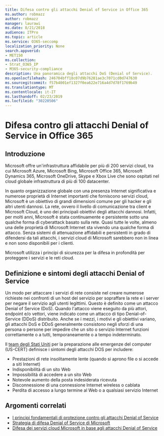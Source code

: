 ```yaml
---
title: Difesa contro gli attacchi Denial of Service in Office 365
ms.author: robmazz
author: robmazz
manager: laurawi
ms.date: 8/21/2018
audience: ITPro
ms.topic: article
ms.service: O365-seccomp
localization_priority: None
search.appverid:
- MET150
ms.collection:
- Strat_O365_IP
- M365-security-compliance
description: Una panoramica degli attacchi DoS (Denial of Service).
ms.openlocfilehash: 246704bff18c07d9b76281ae3c7071cd0d747630
ms.sourcegitcommit: f57b4001ef1327f0ea622e716a4d7d78f1769b49
ms.translationtype: MT
ms.contentlocale: it-IT
ms.lasthandoff: 02/23/2019
ms.locfileid: "30220506"
---
```

# <a name="defending-against-denial-of-service-attacks-in-office-365"></a>Difesa contro gli attacchi Denial of Service in Office 365

## <a name="introduction"></a>Introduzione
Microsoft offre un'infrastruttura affidabile per più di 200 servizi cloud, tra cui Microsoft Azure, Microsoft Bing, Microsoft Office 365, Microsoft Dynamics 365, Microsoft OneDrive, Skype e Xbox Live che sono ospitati nel cloud globale infrastruttura di più di 100 datacenter.

In quanto organizzazione globale con una presenza Internet significativa e numerose proprietà di Internet importanti che forniscono servizi cloud, Microsoft è un obiettivo di grandi dimensioni comune per gli hacker e gli altri utenti dannosi. La rete, ovvero il livello di comunicazione tra client e Microsoft Cloud, è uno dei principali obiettivi degli attacchi dannosi. Infatti, per molti anni, Microsoft è stata continuamente e persistente sotto una qualche forma di cyberattack basato sulla rete. Quasi tutte le volte, almeno una delle proprietà di Microsoft Internet sta vivendo una qualche forma di attacco. Senza sistemi di attenuazione affidabili e persistenti in grado di difendersi da tali attacchi, i servizi cloud di Microsoft sarebbero non in linea e non sono disponibili per i clienti.

Microsoft utilizza i principi di sicurezza per la difesa in profondità per proteggere i servizi e le reti cloud. 

## <a name="definition-and-symptoms-of-denial-of-service-attacks"></a>Definizione e sintomi degli attacchi Denial of Service
Un modo per attaccare i servizi di rete consiste nel creare numerose richieste nei confronti di un host del servizio per sopraffare la rete e i server per negare il servizio agli utenti legittimi. Questo è definito come un attacco Denial of Service (DoS). Quando l'attacco viene eseguito da più attori, endpoint e/o vettori, viene indicato come un attacco di tipo Denial-of-Service (DDoS) distribuito. Anche se i mezzi, i motivi e gli obiettivi variano, gli attacchi DoS e DDoS generalmente consistono negli sforzi di una persona o persone per impedire che un sito o servizio Internet funzioni correttamente o a tutti, temporaneamente o a tempo indeterminato.

Il [team degli Stati Uniti](https://www.us-cert.gov/) per la preparazione alle emergenze del computer (US-CERT) definisce i sintomi degli attacchi DOS per includere:
- Prestazioni di rete insolitamente lente (quando si aprono file o si accede a siti Internet)
- Indisponibilità di un sito Web
- Impossibilità di accedere a un sito Web
- Notevole aumento della posta indesiderata ricevuta
- Disconnessione di una connessione Internet wireless o cablata
- Perdita di accesso a lungo termine al Web o a qualsiasi servizio Internet

## <a name="related-topics"></a>Argomenti correlati
- [I principi fondamentali di protezione contro gli attacchi Denial of Service](office-365-core-principles-of-defense-against-dos-attacks.md)
- [Strategia di difesa Denial of Service di Microsoft](office-365-microsoft-dos-defense-strategy.md)
- [Difesa dei servizi cloud Microsoft in base agli attacchi Denial of Service](office-365-defending-cloud-services-against-dos-attacks.md)
